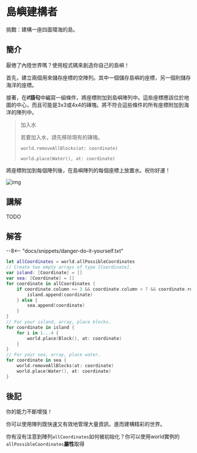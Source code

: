 # 島嶼建構者

挑戰：建構一座四面環海的島。

## 簡介

厭倦了內陸世界嗎？使用程式碼來創造你自己的島嶼！

首先，建立兩個用來儲存座標的空陣列。其中一個儲存島嶼的座標，另一個則儲存海洋的座標。

接著，在**if語句**中編寫一組條件，將座標附加到島嶼陣列中。這些座標應該位於地圖的中心，而且可能是3x3或4x4的磚塊。將不符合這些條件的所有座標附加到海洋的陣列中。

>加入水
>
>若要加入水，請先移除現有的磚塊。
>
>`world.removeAllBlocks(at: coordinate)`
>
>`world.place(Water(), at: coordinate)`

將座標附加到每個陣列後，在島嶼陣列的每個座標上放置水。祝你好運！


![img](https://imagedelivery.net/cdkaXPuFls5qlrh3GM4hfA/b1d5dc48-cc83-4128-00fc-de600dc24f00/public)

## 講解

TODO

## 解答

--8<-- "docs/snippets/danger-do-it-yourself.txt"

```swift linenums="1"
let allCoordinates = world.allPossibleCoordinates
// Create two empty arrays of type [Coordinate].
var island: [Coordinate] = []
var sea: [Coordinate] = []
for coordinate in allCoordinates {
    if coordinate.column >= 3 && coordinate.column < 7 && coordinate.row > 3 && coordinate.row < 7 {
        island.append(coordinate)
    } else {
        sea.append(coordinate)
    }
}
// For your island, array, place blocks.
for coordinate in island {
    for i in 1...4 {
        world.place(Block(), at: coordinate)
    }
}
// For your sea, array, place water.
for coordinate in sea {
    world.removeAllBlocks(at: coordinate)
    world.place(Water(), at: coordinate)
}
```

## 後記

你的能力不斷增強！

你可以使用陣列既快速又有效地管理大量資訊，進而建構精彩的世界。

你有沒有注意到陣列`allCoordinates`如何被初始化？你可以使用world實例的`allPossibleCoordinates`**屬性**取得


